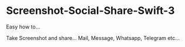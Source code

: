 # Screenshot-Social-Share-Swift-3
Easy how to...

Take Screenshot and share... Mail, Message, Whatsapp, Telegram etc...
